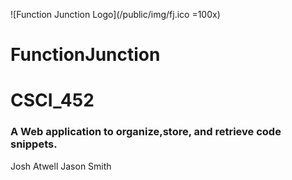 ![Function Junction Logo](/public/img/fj.ico =100x)
# FunctionJunction
# CSCI_452

### A Web application to organize,store, and retrieve code snippets.

Josh Atwell
Jason Smith

